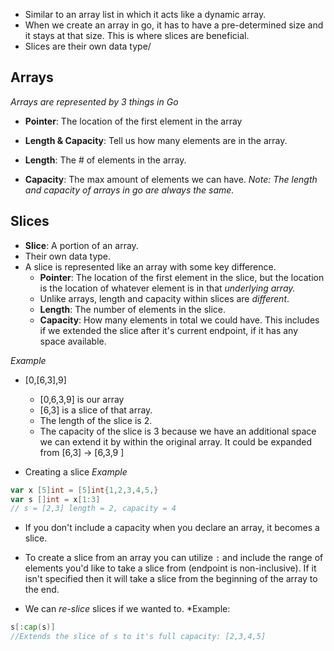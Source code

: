 - Similar to an array list in which it acts like a dynamic array. 
- When we create an array in go, it has to have a pre-determined size and it stays at that size. This is where slices are beneficial. 
- Slices are their own data type/

## Arrays 
*Arrays are represented by 3 things in Go*
- **Pointer**: The location of the first element in the array
- **Length & Capacity**: Tell us how many elements are in the array. 

- **Length**: The # of elements in the array.
- **Capacity**: The max amount of elements we can have.
*Note: The length and capacity of arrays in go are always the same.*

## Slices
- **Slice**: A portion of an array.
- Their own data type. 
- A slice is represented like an array with some key difference. 
	- **Pointer**: The location of the first element in the slice, but the location is the location of whatever element is in that *underlying array.*
	- Unlike arrays, length and capacity within slices are *different*. 
	- **Length**: The number of elements in the slice. 
	- **Capacity**: How many elements in total we could have. This includes if we extended the slice after it's current endpoint, if it has any space available. 

*Example*
- [0,[6,3],9]
	- [0,6,3,9] is our array 
	- [6,3] is a slice of that array.
	- The length of the slice is 2. 
	- The capacity of the slice is 3 because we have an additional space we can extend it by within the original array. It could be expanded from [6,3] -> [6,3,9 ]  

- Creating a slice 
*Example*
```go 
var x [5]int = [5]int{1,2,3,4,5,}
var s []int = x[1:3]
// s = [2,3] length = 2, capacity = 4
```
- If you don't include a capacity when you declare an array, it becomes a slice. 
- To create a slice from an array you can utilize `:` and include the range of elements you'd like to take a slice from (endpoint is non-inclusive). If it isn't specified then it will take a slice from the beginning of the array to the end. 

- We can *re-slice* slices if we wanted to.
*Example: 
```go
s[:cap(s)]
//Extends the slice of s to it's full capacity: [2,3,4,5]
```

